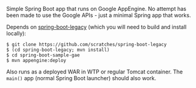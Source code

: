 Simple Spring Boot app that runs on Google AppEngine. No attempt has been made to use the Google APIs - just a minimal Spring app that works.

Depends on [spring-boot-legacy](https://github.com/scratches/spring-boot-legacy) (which you will need to build and install locally):

```
$ git clone https://github.com/scratches/spring-boot-legacy
$ (cd spring-boot-legacy; mvn install)
$ cd spring-boot-sample-gae
$ mvn appengine:deploy
```

Also runs as a deployed WAR in WTP or regular Tomcat container. The `main()` app (normal Spring Boot launcher) should also work.